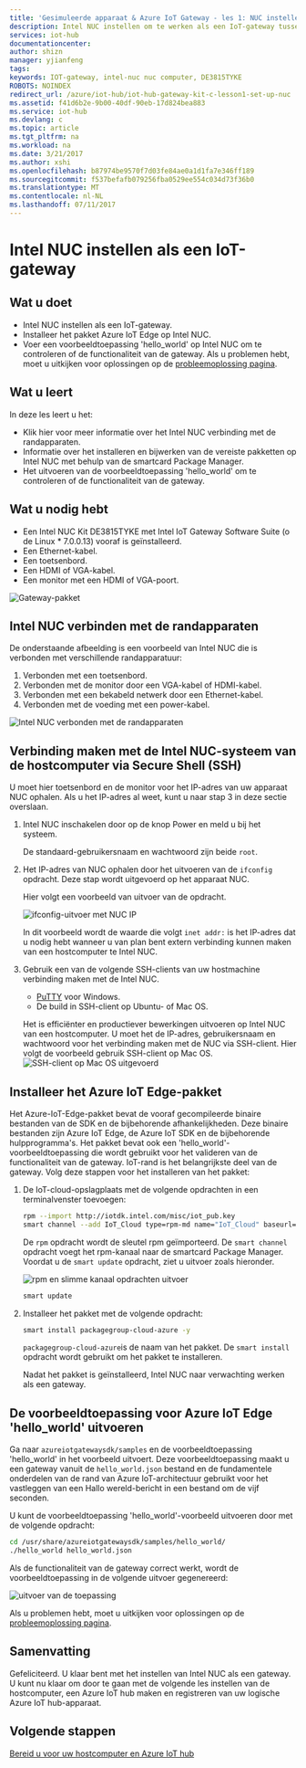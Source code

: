 ```yaml
---
title: 'Gesimuleerde apparaat & Azure IoT Gateway - les 1: NUC instellen | Microsoft Docs'
description: Intel NUC instellen om te werken als een IoT-gateway tussen een sensor en Azure IoT Hub sensor gegevens kunt verzamelen en verzenden naar IoT Hub.
services: iot-hub
documentationcenter: 
author: shizn
manager: yjianfeng
tags: 
keywords: IOT-gateway, intel-nuc nuc computer, DE3815TYKE
ROBOTS: NOINDEX
redirect_url: /azure/iot-hub/iot-hub-gateway-kit-c-lesson1-set-up-nuc
ms.assetid: f41d6b2e-9b00-40df-90eb-17d824bea883
ms.service: iot-hub
ms.devlang: c
ms.topic: article
ms.tgt_pltfrm: na
ms.workload: na
ms.date: 3/21/2017
ms.author: xshi
ms.openlocfilehash: b87974be9570f7d03fe84ae0a1d1fa7e346ff189
ms.sourcegitcommit: f537befafb079256fba0529ee554c034d73f36b0
ms.translationtype: MT
ms.contentlocale: nl-NL
ms.lasthandoff: 07/11/2017
---
```

# <a name="set-up-intel-nuc-as-an-iot-gateway"></a>Intel NUC instellen als een IoT-gateway

## <a name="what-you-will-do"></a>Wat u doet

- Intel NUC instellen als een IoT-gateway.
- Installeer het pakket Azure IoT Edge op Intel NUC.
- Voer een voorbeeldtoepassing 'hello_world' op Intel NUC om te controleren of de functionaliteit van de gateway.
Als u problemen hebt, moet u uitkijken voor oplossingen op de [probleemoplossing pagina](iot-hub-gateway-kit-c-sim-troubleshooting.md).

## <a name="what-you-will-learn"></a>Wat u leert

In deze les leert u het:

- Klik hier voor meer informatie over het Intel NUC verbinding met de randapparaten.
- Informatie over het installeren en bijwerken van de vereiste pakketten op Intel NUC met behulp van de smartcard Package Manager.
- Het uitvoeren van de voorbeeldtoepassing 'hello_world' om te controleren of de functionaliteit van de gateway.

## <a name="what-you-need"></a>Wat u nodig hebt

- Een Intel NUC Kit DE3815TYKE met Intel IoT Gateway Software Suite (o de Linux * 7.0.0.13) vooraf is geïnstalleerd.
- Een Ethernet-kabel.
- Een toetsenbord.
- Een HDMI of VGA-kabel.
- Een monitor met een HDMI of VGA-poort.

![Gateway-pakket](media/iot-hub-gateway-kit-lessons/lesson1/kit_without_sensortag.png)

## <a name="connect-intel-nuc-with-the-peripherals"></a>Intel NUC verbinden met de randapparaten

De onderstaande afbeelding is een voorbeeld van Intel NUC die is verbonden met verschillende randapparatuur:

1. Verbonden met een toetsenbord.
2. Verbonden met de monitor door een VGA-kabel of HDMI-kabel.
3. Verbonden met een bekabeld netwerk door een Ethernet-kabel.
4. Verbonden met de voeding met een power-kabel.

![Intel NUC verbonden met de randapparaten](media/iot-hub-gateway-kit-lessons/lesson1/nuc.png)

## <a name="connect-to-the-intel-nuc-system-from-host-computer-via-secure-shell-ssh"></a>Verbinding maken met de Intel NUC-systeem van de hostcomputer via Secure Shell (SSH)

U moet hier toetsenbord en de monitor voor het IP-adres van uw apparaat NUC ophalen. Als u het IP-adres al weet, kunt u naar stap 3 in deze sectie overslaan.

1. Intel NUC inschakelen door op de knop Power en meld u bij het systeem.

   De standaard-gebruikersnaam en wachtwoord zijn beide `root`.

2. Het IP-adres van NUC ophalen door het uitvoeren van de `ifconfig` opdracht. Deze stap wordt uitgevoerd op het apparaat NUC.

   Hier volgt een voorbeeld van uitvoer van de opdracht.

   ![ifconfig-uitvoer met NUC IP](media/iot-hub-gateway-kit-lessons/lesson1/ifconfig.png)

   In dit voorbeeld wordt de waarde die volgt `inet addr:` is het IP-adres dat u nodig hebt wanneer u van plan bent extern verbinding kunnen maken van een hostcomputer te Intel NUC.

3. Gebruik een van de volgende SSH-clients van uw hostmachine verbinding maken met de Intel NUC.

   - [PuTTY](http://www.putty.org/) voor Windows.
   - De build in SSH-client op Ubuntu- of Mac OS.

   Het is efficiënter en productiever bewerkingen uitvoeren op Intel NUC van een hostcomputer. U moet het de IP-adres, gebruikersnaam en wachtwoord voor het verbinding maken met de NUC via SSH-client. Hier volgt de voorbeeld gebruik SSH-client op Mac OS.
   ![SSH-client op Mac OS uitgevoerd](media/iot-hub-gateway-kit-lessons/lesson1/ssh.png)

## <a name="install-the-azure-iot-edge-package"></a>Installeer het Azure IoT Edge-pakket

Het Azure-IoT-Edge-pakket bevat de vooraf gecompileerde binaire bestanden van de SDK en de bijbehorende afhankelijkheden. Deze binaire bestanden zijn Azure IoT Edge, de Azure IoT SDK en de bijbehorende hulpprogramma's. Het pakket bevat ook een 'hello_world'-voorbeeldtoepassing die wordt gebruikt voor het valideren van de functionaliteit van de gateway. IoT-rand is het belangrijkste deel van de gateway. Volg deze stappen voor het installeren van het pakket:

1. De IoT-cloud-opslagplaats met de volgende opdrachten in een terminalvenster toevoegen:

   ```bash
   rpm --import http://iotdk.intel.com/misc/iot_pub.key
   smart channel --add IoT_Cloud type=rpm-md name="IoT_Cloud" baseurl=http://iotdk.intel.com/repos/iot-cloud/wrlinux7/rcpl13/ -y
   ```

   De `rpm` opdracht wordt de sleutel rpm geïmporteerd. De `smart channel` opdracht voegt het rpm-kanaal naar de smartcard Package Manager. Voordat u de `smart update` opdracht, ziet u uitvoer zoals hieronder.

   ![rpm en slimme kanaal opdrachten uitvoer](media/iot-hub-gateway-kit-lessons/lesson1/rpm_smart_channel.png)

   ```bash
   smart update
   ```

2. Installeer het pakket met de volgende opdracht:

   ```bash
   smart install packagegroup-cloud-azure -y
   ```

   `packagegroup-cloud-azure`is de naam van het pakket. De `smart install` opdracht wordt gebruikt om het pakket te installeren.

   Nadat het pakket is geïnstalleerd, Intel NUC naar verwachting werken als een gateway.

## <a name="run-the-azure-iot-edge-helloworld-sample-application"></a>De voorbeeldtoepassing voor Azure IoT Edge 'hello_world' uitvoeren

Ga naar `azureiotgatewaysdk/samples` en de voorbeeldtoepassing 'hello_world' in het voorbeeld uitvoert. Deze voorbeeldtoepassing maakt u een gateway vanuit de `hello_world.json` bestand en de fundamentele onderdelen van de rand van Azure IoT-architectuur gebruikt voor het vastleggen van een Hallo wereld-bericht in een bestand om de vijf seconden.

U kunt de voorbeeldtoepassing 'hello_world'-voorbeeld uitvoeren door met de volgende opdracht:

```bash
cd /usr/share/azureiotgatewaysdk/samples/hello_world/
./hello_world hello_world.json
```

Als de functionaliteit van de gateway correct werkt, wordt de voorbeeldtoepassing in de volgende uitvoer gegenereerd:

![uitvoer van de toepassing](media/iot-hub-gateway-kit-lessons/lesson1/hello_world.png)

Als u problemen hebt, moet u uitkijken voor oplossingen op de [probleemoplossing pagina](iot-hub-gateway-kit-c-troubleshooting.md).

## <a name="summary"></a>Samenvatting

Gefeliciteerd. U klaar bent met het instellen van Intel NUC als een gateway. U kunt nu klaar om door te gaan met de volgende les instellen van de hostcomputer, een Azure IoT hub maken en registreren van uw logische Azure IoT hub-apparaat.

## <a name="next-steps"></a>Volgende stappen
[Bereid u voor uw hostcomputer en Azure IoT hub](iot-hub-gateway-kit-c-sim-lesson2-get-the-tools-win32.md)
